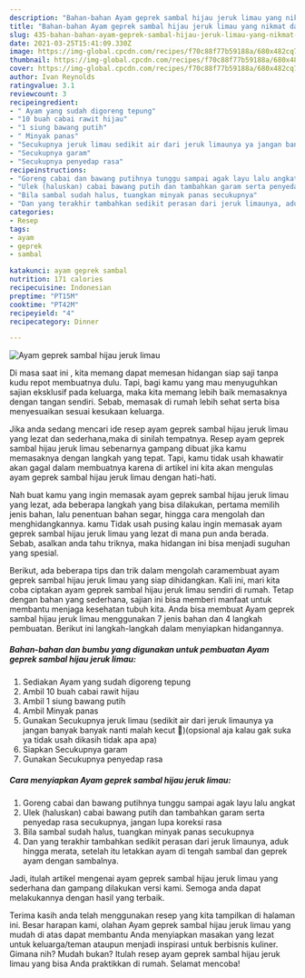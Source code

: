 ```yaml
---
description: "Bahan-bahan Ayam geprek sambal hijau jeruk limau yang nikmat dan Mudah Dibuat"
title: "Bahan-bahan Ayam geprek sambal hijau jeruk limau yang nikmat dan Mudah Dibuat"
slug: 435-bahan-bahan-ayam-geprek-sambal-hijau-jeruk-limau-yang-nikmat-dan-mudah-dibuat
date: 2021-03-25T15:41:09.330Z
image: https://img-global.cpcdn.com/recipes/f70c88f77b59188a/680x482cq70/ayam-geprek-sambal-hijau-jeruk-limau-foto-resep-utama.jpg
thumbnail: https://img-global.cpcdn.com/recipes/f70c88f77b59188a/680x482cq70/ayam-geprek-sambal-hijau-jeruk-limau-foto-resep-utama.jpg
cover: https://img-global.cpcdn.com/recipes/f70c88f77b59188a/680x482cq70/ayam-geprek-sambal-hijau-jeruk-limau-foto-resep-utama.jpg
author: Ivan Reynolds
ratingvalue: 3.1
reviewcount: 3
recipeingredient:
- " Ayam yang sudah digoreng tepung"
- "10 buah cabai rawit hijau"
- "1 siung bawang putih"
- " Minyak panas"
- "Secukupnya jeruk limau sedikit air dari jeruk limaunya ya jangan banyak banyak nanti malah kecut opsional aja kalau gak suka ya tidak usah dikasih tidak apa apa"
- "Secukupnya garam"
- "Secukupnya penyedap rasa"
recipeinstructions:
- "Goreng cabai dan bawang putihnya tunggu sampai agak layu lalu angkat"
- "Ulek (haluskan) cabai bawang putih dan tambahkan garam serta penyedap rasa secukupnya, jangan lupa koreksi rasa"
- "Bila sambal sudah halus, tuangkan minyak panas secukupnya"
- "Dan yang terakhir tambahkan sedikit perasan dari jeruk limaunya, aduk hingga merata, setelah itu letakkan ayam di tengah sambal dan geprek ayam dengan sambalnya."
categories:
- Resep
tags:
- ayam
- geprek
- sambal

katakunci: ayam geprek sambal 
nutrition: 171 calories
recipecuisine: Indonesian
preptime: "PT15M"
cooktime: "PT42M"
recipeyield: "4"
recipecategory: Dinner

---
```



![Ayam geprek sambal hijau jeruk limau](https://img-global.cpcdn.com/recipes/f70c88f77b59188a/680x482cq70/ayam-geprek-sambal-hijau-jeruk-limau-foto-resep-utama.jpg)

Di masa  saat ini , kita memang dapat memesan hidangan siap saji tanpa kudu repot membuatnya dulu. Tapi, bagi kamu yang mau menyuguhkan sajian eksklusif pada keluarga, maka kita memang lebih baik memasaknya dengan tangan sendiri. Sebab, memasak di rumah lebih sehat serta bisa menyesuaikan sesuai kesukaan keluarga.

Jika anda sedang mencari ide resep ayam geprek sambal hijau jeruk limau yang lezat dan sederhana,maka di sinilah tempatnya. Resep ayam geprek sambal hijau jeruk limau  sebenarnya gampang dibuat jika kamu memasaknya dengan langkah yang tepat. Tapi, kamu tidak usah khawatir akan gagal dalam membuatnya 
karena di artikel ini kita akan mengulas ayam geprek sambal hijau jeruk limau dengan hati-hati.  



Nah buat kamu yang ingin memasak ayam geprek sambal hijau jeruk limau yang lezat, ada beberapa langkah yang bisa dilakukan, pertama memilih jenis bahan, lalu penentuan bahan segar, hingga cara mengolah dan menghidangkannya. kamu Tidak usah pusing kalau ingin memasak ayam geprek sambal hijau jeruk limau yang lezat di mana pun anda berada. Sebab, asalkan anda  tahu triknya, maka hidangan ini bisa menjadi suguhan yang spesial.

Berikut, ada beberapa tips dan trik dalam mengolah caramembuat ayam geprek sambal hijau jeruk limau yang siap dihidangkan. Kali ini, mari kita coba ciptakan ayam geprek sambal hijau jeruk limau sendiri di rumah. Tetap dengan bahan yang sederhana, sajian ini bisa memberi manfaat untuk membantu menjaga kesehatan tubuh kita. Anda bisa membuat Ayam geprek sambal hijau jeruk limau menggunakan 7 jenis bahan dan 4 langkah pembuatan. Berikut ini langkah-langkah dalam menyiapkan hidangannya.

<!--inarticleads1-->

##### Bahan-bahan dan bumbu yang digunakan untuk pembuatan Ayam geprek sambal hijau jeruk limau:

1. Sediakan  Ayam yang sudah digoreng tepung
1. Ambil 10 buah cabai rawit hijau
1. Ambil 1 siung bawang putih
1. Ambil  Minyak panas
1. Gunakan Secukupnya jeruk limau (sedikit air dari jeruk limaunya ya jangan banyak banyak nanti malah kecut 🤭)(opsional aja kalau gak suka ya tidak usah dikasih tidak apa apa)
1. Siapkan Secukupnya garam
1. Gunakan Secukupnya penyedap rasa




<!--inarticleads2-->

##### Cara menyiapkan Ayam geprek sambal hijau jeruk limau:

1. Goreng cabai dan bawang putihnya tunggu sampai agak layu lalu angkat
1. Ulek (haluskan) cabai bawang putih dan tambahkan garam serta penyedap rasa secukupnya, jangan lupa koreksi rasa
1. Bila sambal sudah halus, tuangkan minyak panas secukupnya
1. Dan yang terakhir tambahkan sedikit perasan dari jeruk limaunya, aduk hingga merata, setelah itu letakkan ayam di tengah sambal dan geprek ayam dengan sambalnya.




Jadi, itulah artikel mengenai  ayam geprek sambal hijau jeruk limau  yang sederhana dan gampang dilakukan versi kami. Semoga anda dapat melakukannya dengan hasil yang terbaik. 

Terima kasih anda telah menggunakan resep yang kita tampilkan di halaman ini. Besar harapan kami, olahan  Ayam geprek sambal hijau jeruk limau yang mudah di atas dapat membantu Anda menyiapkan masakan yang lezat untuk keluarga/teman ataupun menjadi inspirasi untuk berbisnis kuliner. Gimana nih? Mudah bukan? Itulah resep ayam geprek sambal hijau jeruk limau yang bisa Anda praktikkan di rumah. Selamat mencoba!

